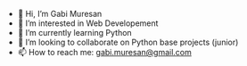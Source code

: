 - 👋 Hi, I’m Gabi Muresan
- 👀 I’m interested in Web Developement
- 🌱 I’m currently learning Python
- 💞️ I’m looking to collaborate on Python base projects (junior)
- 📫 How to reach me: gabi.muresan@gmail.com

<!---
GabiMux/GabiMux is a ✨ special ✨ repository because its `README.md` (this file) appears on your GitHub profile.
You can click the Preview link to take a look at your changes.
--->
